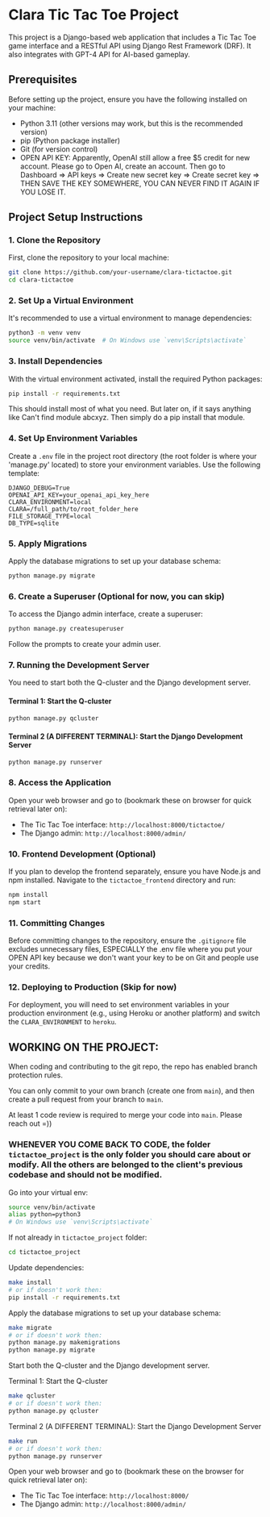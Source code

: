 
# Clara Tic Tac Toe Project

This project is a Django-based web application that includes a Tic Tac Toe game interface and a RESTful API using Django Rest Framework (DRF). It also integrates with GPT-4 API for AI-based gameplay.

## Prerequisites

Before setting up the project, ensure you have the following installed on your machine:

- Python 3.11 (other versions may work, but this is the recommended version)
- pip (Python package installer)
- Git (for version control)
- OPEN API KEY: Apparently, OpenAI still allow a free $5 credit for new account. Please go to Open AI, create an account.
  Then go to Dashboard => API keys => Create new secret key => Create secret key => THEN SAVE THE KEY SOMEWHERE, YOU CAN NEVER FIND IT AGAIN IF YOU LOSE IT.

## Project Setup Instructions

### 1. Clone the Repository

First, clone the repository to your local machine:

```bash
git clone https://github.com/your-username/clara-tictactoe.git
cd clara-tictactoe
```

### 2. Set Up a Virtual Environment

It's recommended to use a virtual environment to manage dependencies:

```bash
python3 -m venv venv
source venv/bin/activate  # On Windows use `venv\Scripts\activate`
```

### 3. Install Dependencies

With the virtual environment activated, install the required Python packages:

```bash
pip install -r requirements.txt
```

This should install most of what you need. But later on, if it says anything like Can't find module abcxyz. Then simply do a pip install that module.

### 4. Set Up Environment Variables

Create a `.env` file in the project root directory (the root folder is where your 'manage.py' located) to store your environment variables. Use the following template:

```env
DJANGO_DEBUG=True
OPENAI_API_KEY=your_openai_api_key_here
CLARA_ENVIRONMENT=local
CLARA=/full_path/to/root_folder_here
FILE_STORAGE_TYPE=local
DB_TYPE=sqlite
```

### 5. Apply Migrations

Apply the database migrations to set up your database schema:

```bash
python manage.py migrate
```

### 6. Create a Superuser (Optional for now, you can skip)

To access the Django admin interface, create a superuser:

```bash
python manage.py createsuperuser
```

Follow the prompts to create your admin user.

### 7. Running the Development Server

You need to start both the Q-cluster and the Django development server.

#### Terminal 1: Start the Q-cluster

```bash
python manage.py qcluster
```

#### Terminal 2 (A DIFFERENT TERMINAL): Start the Django Development Server

```bash
python manage.py runserver
```

### 8. Access the Application

Open your web browser and go to (bookmark these on browser for quick retrieval later on):

- The Tic Tac Toe interface: `http://localhost:8000/tictactoe/`
- The Django admin: `http://localhost:8000/admin/`

### 10. Frontend Development (Optional)

If you plan to develop the frontend separately, ensure you have Node.js and npm installed. Navigate to the `tictactoe_frontend` directory and run:

```bash
npm install
npm start
```

### 11. Committing Changes

Before committing changes to the repository, ensure the `.gitignore` file excludes unnecessary files, ESPECIALLY the .env file where you put your OPEN API key because we don't want your key to be on Git and people use your credits.

### 12. Deploying to Production (Skip for now)

For deployment, you will need to set environment variables in your production environment (e.g., using Heroku or another platform) and switch the `CLARA_ENVIRONMENT` to `heroku`.

## WORKING ON THE PROJECT:

When coding and contributing to the git repo, the repo has enabled branch protection rules.

You can only commit to your own branch (create one from `main`), and then create a pull request from your branch to `main`.

At least 1 code review is required to merge your code into `main`. Please reach out =))

### WHENEVER YOU COME BACK TO CODE, the folder `tictactoe_project` is the only folder you should care about or modify. All the others are belonged to the client's previous codebase and should not be modified.

Go into your virtual env:
```bash
source venv/bin/activate
alias python=python3
# On Windows use `venv\Scripts\activate`
```

If not already in `tictactoe_project` folder:
```bash
cd tictactoe_project
```

Update dependencies:
```bash
make install
# or if doesn't work then:
pip install -r requirements.txt
```

Apply the database migrations to set up your database schema:
```bash
make migrate
# or if doesn't work then:
python manage.py makemigrations
python manage.py migrate
```

Start both the Q-cluster and the Django development server.

Terminal 1: Start the Q-cluster

```bash
make qcluster
# or if doesn't work then:
python manage.py qcluster
```

Terminal 2 (A DIFFERENT TERMINAL): Start the Django Development Server

```bash
make run
# or if doesn't work then:
python manage.py runserver
```

Open your web browser and go to (bookmark these on the browser for quick retrieval later on):

- The Tic Tac Toe interface: `http://localhost:8000/`
- The Django admin: `http://localhost:8000/admin/`
